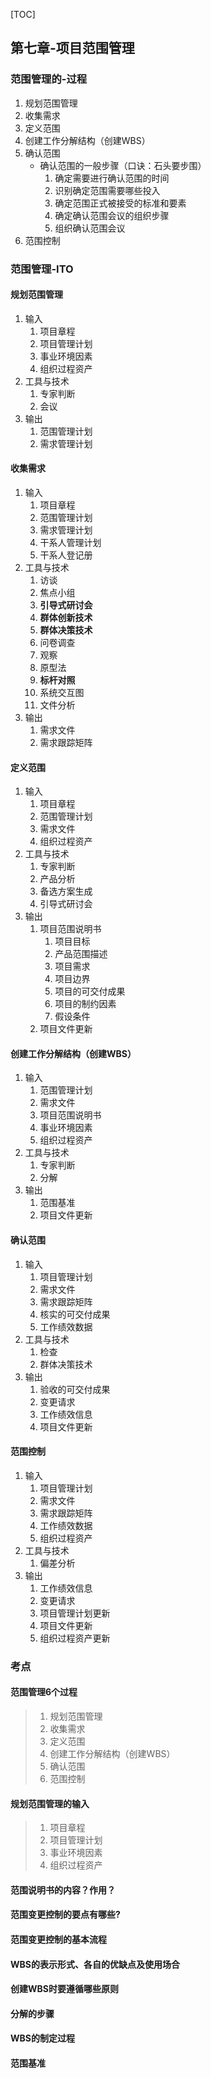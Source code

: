 [TOC]

## 第七章-项目范围管理

### 范围管理的-过程

1. 规划范围管理
2. 收集需求
3. 定义范围
4. 创建工作分解结构（创建WBS）
5. 确认范围
   * 确认范围的一般步骤（口诀：石头要步围）
     1. 确定需要进行确认范围的时间
     2. 识别确定范围需要哪些投入
     3. 确定范围正式被接受的标准和要素
     4. 确定确认范围会议的组织步骤
     5. 组织确认范围会议
6. 范围控制

### 范围管理-ITO

#### 规划范围管理

1. 输入
   1. 项目章程
   2. 项目管理计划
   3. 事业环境因素
   4. 组织过程资产
2. 工具与技术
   1. 专家判断
   2. 会议
3. 输出
   1. 范围管理计划
   2. 需求管理计划

#### 收集需求

1. 输入
   1. 项目章程
   2. 范围管理计划
   3. 需求管理计划
   4. 干系人管理计划
   5. 干系人登记册
2. 工具与技术
   1. 访谈
   2. 焦点小组
   3. **引导式研讨会**
   4. **群体创新技术**
   5. **群体决策技术**
   6. 问卷调查
   7. 观察
   8. 原型法
   9. **标杆对照**
   10. 系统交互图
   11. 文件分析
3. 输出
   1. 需求文件
   2. 需求跟踪矩阵

#### 定义范围

1. 输入
   1. 项目章程
   2. 范围管理计划
   3. 需求文件
   4. 组织过程资产
2. 工具与技术
   1. 专家判断
   2. 产品分析
   3. 备选方案生成
   4. 引导式研讨会
3. 输出
   1. 项目范围说明书
      1. 项目目标
      2. 产品范围描述
      3. 项目需求
      4. 项目边界
      5. 项目的可交付成果
      6. 项目的制约因素
      7. 假设条件
   2. 项目文件更新

#### 创建工作分解结构（创建WBS）

1. 输入
   1. 范围管理计划
   2. 需求文件
   3. 项目范围说明书
   4. 事业环境因素
   5. 组织过程资产
2. 工具与技术
   1. 专家判断
   2. 分解
3. 输出
   1. 范围基准
   2. 项目文件更新

#### 确认范围

1. 输入
   1. 项目管理计划
   2. 需求文件
   3. 需求跟踪矩阵
   4. 核实的可交付成果
   5. 工作绩效数据
2. 工具与技术
   1. 检查
   2. 群体决策技术
3. 输出
   1. 验收的可交付成果
   2. 变更请求
   3. 工作绩效信息
   4. 项目文件更新

#### 范围控制

1. 输入
   1. 项目管理计划
   2. 需求文件
   3. 需求跟踪矩阵
   4. 工作绩效数据
   5. 组织过程资产
2. 工具与技术
   1. 偏差分析
3. 输出
   1. 工作绩效信息
   2. 变更请求
   3. 项目管理计划更新
   4. 项目文件更新
   5. 组织过程资产更新

### 考点

#### 范围管理6个过程

> 1. 规划范围管理
> 2. 收集需求
> 3. 定义范围
> 4. 创建工作分解结构（创建WBS）
> 5. 确认范围
> 6. 范围控制

#### 规划范围管理的输入

> 1. 项目章程
> 2. 项目管理计划
> 3. 事业环境因素
> 4. 组织过程资产

#### 范围说明书的内容？作用？

#### 范围变更控制的要点有哪些?

#### 范围变更控制的基本流程

#### WBS的表示形式、各自的优缺点及使用场合

#### 创建WBS时要遵循哪些原则

#### 分解的步骤

#### WBS的制定过程

#### 范围基准

